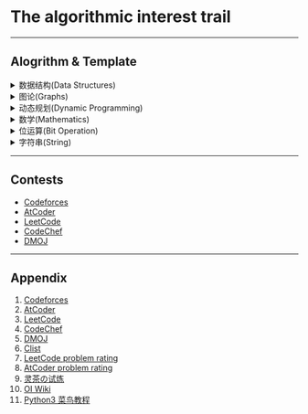 # The algorithmic interest trail

***

## Alogrithm & Template

<details>
  <summary>数据结构(Data Structures)</summary>

*   [并查集DSU(Disjoint Set Union)](/Template/dsu.py)
*   [树状数组(Binary Indexed Tree)](/Template/bit.py)
*   [线段数(Segment Tree)](/Template/SegTree.py)
*   有序容器(Sorted Container)  
    `主要是大部分OJ都不支持Python的sortedcontainers`
    *   [SortedList](/Template/SortedList.py)
    *   [SortedSet](/Template/SortedSet.py)
    *   [SortedMultiset](/Template/SortedMultiset.py)

</details>

<details>
  <summary>图论(Graphs)</summary>

*   [拓扑排序TopoSort](/Template/topoSort.py)
*   双向BFS
*   [最近公共祖先(Least Common Ancestors)](/Template/lca.py)
*   [树哈希(Hash of root trees)](/Template/hash-tree.py)

</details>

<details>
  <summary>动态规划(Dynamic Programming)</summary>

*   [背包问题](/Template/dp-knapsack.py)
    *   01背包
    *   完全背包
    *   多重背包
    *   分组背包
    *   树上背包
*   线性DP
    *   [LIS最长上升子序列](/Template/lis.py)
*   数位DP
*   树形DP
    *   [换根DP(Reroot)](/Template/dp-tree.py)

</details>

<details>
  <summary>数学(Mathematics)</summary>

*   质数(Prime Number)
*   质因子(Prime Factors)
*   逆元(Inverse Element)
*   组合数(Combinations)
*   容斥(Include/Exclude)
*   [isqrt(Integer Sqrt)](/Template/isqrt.py)
*   [超几何分布(Hypergeometric Distribution)](/Template/hypergeometricDistribution.md)
*   [卡塔兰数(Catalan)](/Template/catalan.md)

</details>

<details>
  <summary>位运算(Bit Operation)</summary>

*   二进制分组
*   按位或运算
*   数字异或运算

</details>

<details>
  <summary>字符串(String)</summary>

*   [字典树(Trie)](/Template/trie.py)
*   [异或字典树(01Trie)](/Template/binaryTrie.py)
*   KMP

</details>

***

## Contests

*   [Codeforces](/Contests/CodeforcesPython/)
*   [AtCoder](/Contests/AtCoderPython/)
*   [LeetCode](/Contests/LeetCodePython/)
*   [CodeChef](Contests/CodeChef/)
*   [DMOJ](/Contests/DMOJ/)

***

## Appendix

1.  [Codeforces](https://codeforces.com/)
2.  [AtCoder](https://atcoder.jp/home)
3.  [LeetCode](https://leetcode.cn/)
4.  [CodeChef](https://www.codechef.com/)
5.  [DMOJ](https://dmoj.ca/)
6.  [Clist](https://clist.by/)
7.  [LeetCode problem rating](https://zerotrac.github.io/leetcode_problem_rating/#/)
8.  [AtCoder problem rating](https://kenkoooo.com/atcoder/#/list/)
9.  [灵茶の试炼](https://docs.qq.com/sheet/DWGFoRGVZRmxNaXFz?tab=BB08J2)
10. [OI Wiki](https://oi-wiki.org/)
11. [Python3 菜鸟教程](https://www.runoob.com/python3/python3-tutorial.html)

